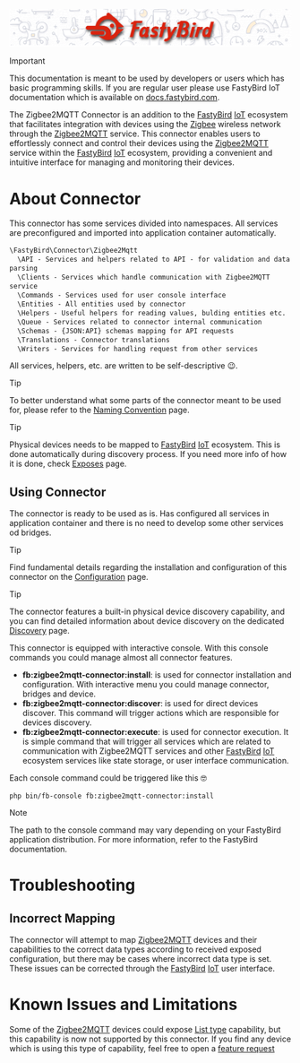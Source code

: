 <p align="center">
	<img src="https://github.com/fastybird/.github/blob/main/assets/repo_title.png?raw=true" alt="FastyBird"/>
</p>

> [!IMPORTANT]
This documentation is meant to be used by developers or users which has basic programming skills. If you are regular user
please use FastyBird IoT documentation which is available on [docs.fastybird.com](https://docs.fastybird.com). 

The Zigbee2MQTT Connector is an addition to the [FastyBird](https://www.fastybird.com) [IoT](https://en.wikipedia.org/wiki/Internet_of_things) ecosystem that facilitates integration with
devices using the [Zigbee](https://en.wikipedia.org/wiki/Zigbee) wireless network through the [Zigbee2MQTT](https://www.zigbee2mqtt.io) service. This connector enables users to
effortlessly connect and control their devices using the [Zigbee2MQTT](https://www.zigbee2mqtt.io) service within the [FastyBird](https://www.fastybird.com) [IoT](https://en.wikipedia.org/wiki/Internet_of_things)
ecosystem, providing a convenient and intuitive interface for managing and monitoring their devices.

# About Connector

This connector has some services divided into namespaces. All services are preconfigured and imported into application
container automatically.

```
\FastyBird\Connector\Zigbee2Mqtt
  \API - Services and helpers related to API - for validation and data parsing
  \Clients - Services which handle communication with Zigbee2MQTT service
  \Commands - Services used for user console interface
  \Entities - All entities used by connector
  \Helpers - Useful helpers for reading values, bulding entities etc.
  \Queue - Services related to connector internal communication
  \Schemas - {JSON:API} schemas mapping for API requests
  \Translations - Connector translations
  \Writers - Services for handling request from other services
```

All services, helpers, etc. are written to be self-descriptive :wink:.

> [!TIP]
To better understand what some parts of the connector meant to be used for, please refer to the [Naming Convention](Naming-Convention) page.

> [!TIP]
Physical devices needs to be mapped to [FastyBird](https://www.fastybird.com) [IoT](https://en.wikipedia.org/wiki/Internet_of_things)
ecosystem. This is done automatically during discovery process. If you need more info of how it is done, check [Exposes](Exposes) page.

## Using Connector

The connector is ready to be used as is. Has configured all services in application container and there is no need to develop
some other services od bridges.

> [!TIP]
Find fundamental details regarding the installation and configuration of this connector on the [Configuration](Configuration) page.

> [!TIP]
The connector features a built-in physical device discovery capability, and you can find detailed information about device
discovery on the dedicated [Discovery](Discovery) page.

This connector is equipped with interactive console. With this console commands you could manage almost all connector features.

* **fb:zigbee2mqtt-connector:install**: is used for connector installation and configuration. With interactive menu you could manage connector, bridges and device.
* **fb:zigbee2mqtt-connector:discover**: is used for direct devices discover. This command will trigger actions which are responsible for devices discovery.
* **fb:zigbee2mqtt-connector:execute**: is used for connector execution. It is simple command that will trigger all services which are related to communication with Zigbee2MQTT services and other [FastyBird](https://www.fastybird.com) [IoT](https://en.wikipedia.org/wiki/Internet_of_things) ecosystem services like state storage, or user interface communication. 

Each console command could be triggered like this :nerd_face:

```shell
php bin/fb-console fb:zigbee2mqtt-connector:install
```

> [!NOTE]
The path to the console command may vary depending on your FastyBird application distribution. For more information, refer to the FastyBird documentation.

# Troubleshooting

## Incorrect Mapping

The connector will attempt to map [Zigbee2MQTT](https://www.zigbee2mqtt.io) devices and their capabilities to the correct
data types according to received exposed configuration, but there may be cases where incorrect data type is set. These issues
can be corrected through the [FastyBird](https://www.fastybird.com) [IoT](https://en.wikipedia.org/wiki/Internet_of_things) user interface.

# Known Issues and Limitations

Some of the [Zigbee2MQTT](https://www.zigbee2mqtt.io) devices could expose [List type](https://www.zigbee2mqtt.io/guide/usage/exposes.html#list)
capability, but this capability is now not supported by this connector. If you find any device which is using this type of
capability, feel free to open a [feature request](https://github.com/FastyBird/fastybird/issues)
